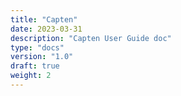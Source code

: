 ```yaml
---
title: "Capten"
date: 2023-03-31
description: "Capten User Guide doc"
type: "docs"
version: "1.0"
draft: true
weight: 2
---
```

